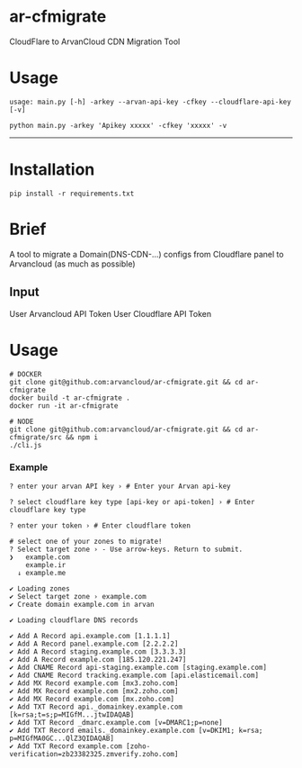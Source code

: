 # ar-cfmigrate
CloudFlare to ArvanCloud CDN Migration Tool
# Usage
```
usage: main.py [-h] -arkey --arvan-api-key -cfkey --cloudflare-api-key [-v]

python main.py -arkey 'Apikey xxxxx' -cfkey 'xxxxx' -v

```
---
# Installation
```
pip install -r requirements.txt

```
# Brief
A tool to migrate a Domain(DNS-CDN-...) configs from Cloudflare panel to Arvancloud (as much as possible)

## Input
User Arvancloud API Token 
User Cloudflare API Token

# Usage
```
# DOCKER 
git clone git@github.com:arvancloud/ar-cfmigrate.git && cd ar-cfmigrate 
docker build -t ar-cfmigrate .
docker run -it ar-cfmigrate

# NODE
git clone git@github.com:arvancloud/ar-cfmigrate.git && cd ar-cfmigrate/src && npm i
./cli.js
```

### Example
```
? enter your arvan API key › # Enter your Arvan api-key

? select cloudflare key type [api-key or api-token] › # Enter cloudflare key type

? enter your token › # Enter cloudflare token

# select one of your zones to migrate!
? Select target zone › - Use arrow-keys. Return to submit.
❯   example.com
    example.ir
  ↓ example.me

✔ Loading zones
✔ Select target zone › example.com
✔ Create domain example.com in arvan

✔ Loading cloudflare DNS records

✔ Add A Record api.example.com [1.1.1.1]
✔ Add A Record panel.example.com [2.2.2.2]
✔ Add A Record staging.example.com [3.3.3.3]
✔ Add A Record example.com [185.120.221.247]
✔ Add CNAME Record api-staging.example.com [staging.example.com]
✔ Add CNAME Record tracking.example.com [api.elasticemail.com]
✔ Add MX Record example.com [mx3.zoho.com]
✔ Add MX Record example.com [mx2.zoho.com]
✔ Add MX Record example.com [mx.zoho.com]
✔ Add TXT Record api._domainkey.example.com [k=rsa;t=s;p=MIGfM...jtwIDAQAB]
✔ Add TXT Record _dmarc.example.com [v=DMARC1;p=none]
✔ Add TXT Record emails._domainkey.example.com [v=DKIM1; k=rsa; p=MIGfMA0GC...QlZ3QIDAQAB]
✔ Add TXT Record example.com [zoho-verification=zb23382325.zmverify.zoho.com]
```
